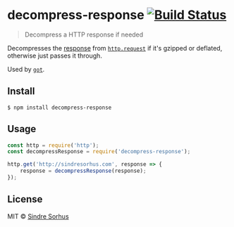 # decompress-response [![Build Status](https://travis-ci.org/sindresorhus/decompress-response.svg?branch=master)](https://travis-ci.org/sindresorhus/decompress-response)

> Decompress a HTTP response if needed

Decompresses the [response](https://nodejs.org/api/http.html#http_class_http_incomingmessage) from [`http.request`](https://nodejs.org/api/http.html#http_http_request_options_callback) if it's gzipped or deflated, otherwise just passes it through.

Used by [`got`](https://github.com/sindresorhus/got).


## Install

```
$ npm install decompress-response
```


## Usage

```js
const http = require('http');
const decompressResponse = require('decompress-response');

http.get('http://sindresorhus.com', response => {
	response = decompressResponse(response);
});
```


## License

MIT © [Sindre Sorhus](https://sindresorhus.com)
